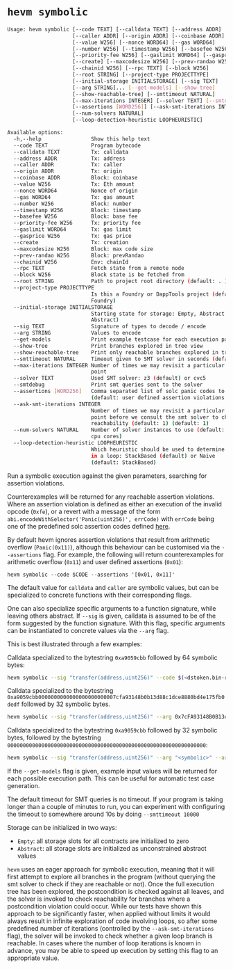 # `hevm symbolic`

```sh
Usage: hevm symbolic [--code TEXT] [--calldata TEXT] [--address ADDR]
                     [--caller ADDR] [--origin ADDR] [--coinbase ADDR]
                     [--value W256] [--nonce WORD64] [--gas WORD64]
                     [--number W256] [--timestamp W256] [--basefee W256]
                     [--priority-fee W256] [--gaslimit WORD64] [--gasprice W256]
                     [--create] [--maxcodesize W256] [--prev-randao W256]
                     [--chainid W256] [--rpc TEXT] [--block W256]
                     [--root STRING] [--project-type PROJECTTYPE]
                     [--initial-storage INITIALSTORAGE] [--sig TEXT]
                     [--arg STRING]... [--get-models] [--show-tree]
                     [--show-reachable-tree] [--smttimeout NATURAL]
                     [--max-iterations INTEGER] [--solver TEXT] [--smtdebug]
                     [--assertions [WORD256]] [--ask-smt-iterations INTEGER]
                     [--num-solvers NATURAL]
                     [--loop-detection-heuristic LOOPHEURISTIC]

Available options:
  -h,--help                Show this help text
  --code TEXT              Program bytecode
  --calldata TEXT          Tx: calldata
  --address ADDR           Tx: address
  --caller ADDR            Tx: caller
  --origin ADDR            Tx: origin
  --coinbase ADDR          Block: coinbase
  --value W256             Tx: Eth amount
  --nonce WORD64           Nonce of origin
  --gas WORD64             Tx: gas amount
  --number W256            Block: number
  --timestamp W256         Block: timestamp
  --basefee W256           Block: base fee
  --priority-fee W256      Tx: priority fee
  --gaslimit WORD64        Tx: gas limit
  --gasprice W256          Tx: gas price
  --create                 Tx: creation
  --maxcodesize W256       Block: max code size
  --prev-randao W256       Block: prevRandao
  --chainid W256           Env: chainId
  --rpc TEXT               Fetch state from a remote node
  --block W256             Block state is be fetched from
  --root STRING            Path to project root directory (default: . )
  --project-type PROJECTTYPE
                           Is this a Foundry or DappTools project (default:
                           Foundry)
  --initial-storage INITIALSTORAGE
                           Starting state for storage: Empty, Abstract (default
                           Abstract)
  --sig TEXT               Signature of types to decode / encode
  --arg STRING             Values to encode
  --get-models             Print example testcase for each execution path
  --show-tree              Print branches explored in tree view
  --show-reachable-tree    Print only reachable branches explored in tree view
  --smttimeout NATURAL     Timeout given to SMT solver in seconds (default: 300)
  --max-iterations INTEGER Number of times we may revisit a particular branching
                           point
  --solver TEXT            Used SMT solver: z3 (default) or cvc5
  --smtdebug               Print smt queries sent to the solver
  --assertions [WORD256]   Comma separated list of solc panic codes to check for
                           (default: user defined assertion violations only)
  --ask-smt-iterations INTEGER
                           Number of times we may revisit a particular branching
                           point before we consult the smt solver to check
                           reachability (default: 1) (default: 1)
  --num-solvers NATURAL    Number of solver instances to use (default: number of
                           cpu cores)
  --loop-detection-heuristic LOOPHEURISTIC
                           Which heuristic should be used to determine if we are
                           in a loop: StackBased (default) or Naive
                           (default: StackBased)
```

Run a symbolic execution against the given parameters, searching for assertion violations.

Counterexamples will be returned for any reachable assertion violations. Where an assertion
violation is defined as either an execution of the invalid opcode (`0xfe`), or a revert with a
message of the form `abi.encodeWithSelector('Panic(uint256)', errCode)` with `errCode` being one of
the predefined solc assertion codes defined
[here](https://docs.soliditylang.org/en/latest/control-structures.html#panic-via-assert-and-error-via-require).

By default hevm ignores assertion violations that result from arithmetic overflow (`Panic(0x11)`),
although this behaviour can be customised via the `--assertions` flag. For example, the following
will return counterexamples for arithmetic overflow (`0x11`) and user defined assertions (`0x01`):

```
hevm symbolic --code $CODE --assertions '[0x01, 0x11]'
```

The default value for `calldata` and `caller` are symbolic values, but can be specialized to concrete functions with their corresponding flags.

One can also specialize specific arguments to a function signature, while leaving others abstract.
If `--sig` is given, calldata is assumed to be of the form suggested by the function signature. With this flag, specific arguments can be instantiated to concrete values via the `--arg` flag.

This is best illustrated through a few examples:

Calldata specialized to the bytestring `0xa9059cbb` followed by 64 symbolic bytes:

```sh
hevm symbolic --sig "transfer(address,uint256)" --code $(<dstoken.bin-runtime)
```

Calldata specialized to the bytestring `0xa9059cbb0000000000000000000000007cfa93148b0b13d88c1dce8880bd4e175fb0dedf` followed by 32 symbolic bytes.

```sh
hevm symbolic --sig "transfer(address,uint256)" --arg 0x7cFA93148B0B13d88c1DcE8880bd4e175fb0DeDF --code $(<dstoken.bin-runtime)
```

Calldata specialized to the bytestring `0xa9059cbb` followed by 32 symbolic bytes, followed by the bytestring `0000000000000000000000000000000000000000000000000000000000000000`:

```sh
hevm symbolic --sig "transfer(address,uint256)" --arg "<symbolic>" --arg 0 --code $(<dstoken.bin-runtime)
```

If the `--get-models` flag is given, example input values will be returned for each possible execution path.
This can be useful for automatic test case generation.

The default timeout for SMT queries is no timeout. If your program is taking longer than a couple of minutes to run,
you can experiment with configuring the timeout to somewhere around 10s by doing `--smttimeout 10000`

Storage can be initialized in two ways:

- `Empty`: all storage slots for all contracts are initialized to zero
- `Abstract`: all storage slots are initialized as unconstrained abstract values

`hevm` uses an eager approach for symbolic execution, meaning that it will first attempt to explore
all branches in the program (without querying the smt solver to check if they are reachable or not).
Once the full execution tree has been explored, the postcondition is checked against all leaves, and
the solver is invoked to check reachability for branches where a postcondition violation could
occur. While our tests have shown this approach to be significantly faster, when applied without
limits it would always result in infinite exploration of code involving loops, so after some
predefined number of iterations (controlled by the `--ask-smt-iterations` flag), the solver will be
invoked to check whether a given loop branch is reachable. In cases where the number of loop
iterations is known in advance, you may be able to speed up execution by setting this flag to an
appropriate value.
